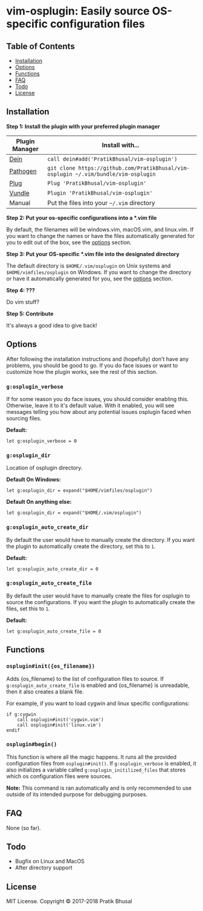 vim-osplugin: Easily source OS-specific configuration files
================================================================================

Table of Contents
--------------------------------------------------------------------------------
- [Installation](#installation)
- [Options](#options)
- [Functions](#functions)
- [FAQ](#faq)
- [Todo](#todo)
- [License](#license)

Installation
--------------------------------------------------------------------------------
**Step 1: Install the plugin with your preferred plugin manager**

| Plugin Manager | Install with... |
| -------------- | --------------- |
| [Dein]     | `call dein#add('PratikBhusal/vim-osplugin')` |
| [Pathogen] | `git clone https://github.com/PratikBhusal/vim-osplugin ~/.vim/bundle/vim-osplugin`|
| [Plug]     | `Plug 'PratikBhusal/vim-osplugin'`           |
| [Vundle]   | `Plugin 'PratikBhusal/vim-osplugin'`         |
| Manual     | Put the files into your `~/.vim` directory   |

**Step 2: Put your os-specific configurations into a \*.vim file**

By default, the filenames will be windows.vim, macOS.vim, and linux.vim. If you
want to change the names or have the files automatically generated for you to
edit out of the box, see the [options](#glinux_filename) section.

**Step 3: Put your OS-specific \*.vim file into the designated directory**

The default directory is `$HOME/.vim/osplugin` on Unix systems and
`$HOME/vimfiles/osplugin` on Windows. If you want to change the directory or
have it automatically generated for you, see the [options](#gosplugin_dir) section.

**Step 4: ???**

Do vim stuff?

**Step 5: Contribute**

It's always a good idea to give back!

Options
--------------------------------------------------------------------------------
After following the installation instructions and (hopefully) don't have any
problems, you should be good to go. If you do face issues or want to customize
how the plugin works, see the rest of this section.

### `g:osplugin_verbose`
If for some reason you do face issues, you should consider enabling this.
Otherwise, leave it to it's default value. With it enabled, you will see
messages telling you how about any potential issues osplugin faced when sourcing
files.

**Default:**
```viml
let g:osplugin_verbose = 0
```

### `g:osplugin_dir`
Location of osplugin directory.

**Default On Windows:**
```viml
let g:osplugin_dir = expand("$HOME/vimfiles/osplugin")
```
**Default On anything else:**
```viml
let g:osplugin_dir = expand("$HOME/.vim/osplugin")
```

### `g:osplugin_auto_create_dir`
By default the user would have to manually create the directory. If you want the
plugin to automatically create the directory, set this to `1`.

**Default:**
```viml
let g:osplugin_auto_create_dir = 0
```

### `g:osplugin_auto_create_file`
By default the user would have to manually create the files for osplugin to
source the configurations. If you want the plugin to automatically create the
files, set this to `1`.

**Default:**
```viml
let g:osplugin_auto_create_file = 0
```

Functions
--------------------------------------------------------------------------------
### `osplugin#init({os_filename})`
Adds {os_filename} to the list of configuration files to source. If
`g:osplugin_auto_create_file` is enabled and {os_filename} is unreadable, then
it also creates a blank file.

For example, if you want to load cygwin and linux specific configurations:

```viml
if g:cygwin
    call osplugin#init('cygwin.vim')
    call osplugin#init('linux.vim')
endif
```

### `osplugin#begin()`
This function is where all the magic happens. It runs all the provided
configuration files from `osplugin#init()`. If `g:osplugin_verbose` is enabled,
it also initializes a variable called `g:osplugin_initilized_files` that stores
which os configuration files were sources.

**Note:** This command is ran automatically and is only recommended to use outside
of its intended purpose for debugging purposes.

FAQ
--------------------------------------------------------------------------------
None (so far).

Todo
--------------------------------------------------------------------------------
- Bugfix on Linux and MacOS
- After directory support

License
--------------------------------------------------------------------------------
MIT License. Copyright © 2017-2018 Pratik Bhusal

[Dein]: https://github.com/Shougo/dein.vim
[Pathogen]: https://github.com/tpope/vim-pathogen
[Plug]: https://github.com/junegunn/vim-plug
[Vundle]: https://github.com/VundleVim/Vundle.vim
